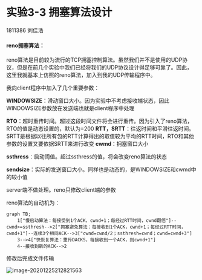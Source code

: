 # 实验3-3 拥塞算法设计

1811386 刘佳浩

#### reno拥塞算法：

reno算法是目前较为流行的TCP拥塞控制算法。虽然我们并不是使用的UDP协议，但是在前几个实验中我们已经将我们的UDP协议设计得足够可靠了。因此，这里我就基本上仿照的reno算法，加入到我的UDP传输程序中。

我向client程序中加入了几个重要参数：

**WINDOWSIZE**：滑动窗口大小。因为实验中不考虑接收端状态，因此WINDOWSIZE参数放在发送端也就是client程序中处理

**RTO**：超时重传时间。超过这段时间文件将会进行重传。因为引入了reno算法，RTO的值是动态设置的，默认为=200
**RTT，SRTT**：往返时间和平滑往返时间。SRTT是根据以往所有包的RTT计算得出的取值较为平均的RTT时间，RTO和其他参数的设置又要依据SRTT来进行改变
**cwmd**：拥塞窗口大小

**ssthress**：启动阈值。超过ssthress的值，将会改变reno算法的状态

**sendsize**：实际的发送窗口大小。同样也是动态的，是WINDOWSIZE和cwmd中的较小值



server端不做处理。reno只修改client端的参数



reno算法的自动机为：

```mermaid
graph TB;
	1["慢启动算法：每接受到1个ACK，cwnd+1；每经过RTT时间，cwnd翻倍"]--cwnd>=ssthresh-->2["拥塞避免算法：每接收到1个ACK，cwnd+1；每经过RTT时间，cwnd+1"]--连续3个相同ACK-->3["cwnd=cwnd/2；ssthresh=cwnd；cwnd=cwnd+3"]
	3-->4["快恢复算法：重传DACKS，每接收到一个ACK，则cwnd+1"]
	4--接收到新的ACK-->2
```

修改后完成文件传输

![image-20201225212821563](C:\Users\71465\AppData\Roaming\Typora\typora-user-images\image-20201225212821563.png)